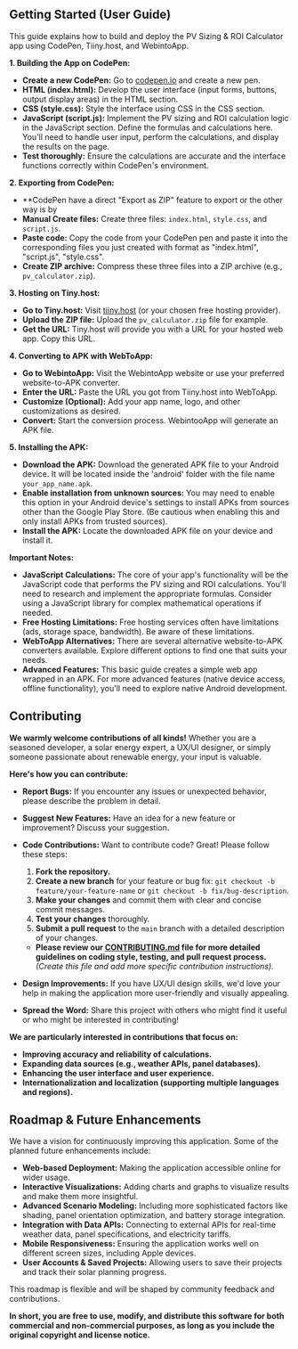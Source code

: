 ## Getting Started (User Guide)

This guide explains how to build and deploy the PV Sizing & ROI Calculator app using CodePen, Tiiny.host, and WebintoApp.

**1. Building the App on CodePen:**

* **Create a new CodePen:** Go to [codepen.io](codepen.io) and create a new pen.
* **HTML (index.html):**  Develop the user interface (input forms, buttons, output display areas) in the HTML section.
* **CSS (style.css):**  Style the interface using CSS in the CSS section.
* **JavaScript (script.js):** Implement the PV sizing and ROI calculation logic in the JavaScript section. Define the formulas and calculations here.  You'll need to handle user input, perform the calculations, and display the results on the page. 
* **Test thoroughly:**  Ensure the calculations are accurate and the interface functions correctly within CodePen's environment.

**2. Exporting from CodePen:**

* **CodePen have a direct "Export as ZIP" feature to export or the other way is by
* **Manual Create files:**  Create three files: `index.html`, `style.css`, and `script.js`.
* **Paste code:** Copy the code from your CodePen pen and paste it into the corresponding files you just created with format as "index.html", "script.js", "style.css".
* **Create ZIP archive:** Compress these three files into a ZIP archive (e.g., `pv_calculator.zip`).

**3. Hosting on Tiny.host:**

* **Go to Tiny.host:** Visit [tiiny.host](tiiny.host) (or your chosen free hosting provider).
* **Upload the ZIP file:** Upload the `pv_calculator.zip` file for example.
* **Get the URL:** Tiny.host will provide you with a URL for your hosted web app.  Copy this URL.

**4. Converting to APK with WebToApp:**

* **Go to WebintoApp:** Visit the WebintoApp website or use your preferred website-to-APK converter.
* **Enter the URL:** Paste the URL you got from Tiiny.host into WebToApp.
* **Customize (Optional):** Add your app name, logo, and other customizations as desired.
* **Convert:** Start the conversion process. WebintooApp will generate an APK file.

**5. Installing the APK:**

* **Download the APK:** Download the generated APK file to your Android device.  It will be located inside the 'android' folder with the file name `your_app_name.apk`.
* **Enable installation from unknown sources:** You may need to enable this option in your Android device's settings to install APKs from sources other than the Google Play Store.  (Be cautious when enabling this and only install APKs from trusted sources).
* **Install the APK:** Locate the downloaded APK file on your device and install it.


**Important Notes:**

* **JavaScript Calculations:** The core of your app's functionality will be the JavaScript code that performs the PV sizing and ROI calculations.  You'll need to research and implement the appropriate formulas.  Consider using a JavaScript library for complex mathematical operations if needed.
* **Free Hosting Limitations:** Free hosting services often have limitations (ads, storage space, bandwidth).  Be aware of these limitations.
* **WebToApp Alternatives:**  There are several alternative website-to-APK converters available. Explore different options to find one that suits your needs.
* **Advanced Features:**  This basic guide creates a simple web app wrapped in an APK.  For more advanced features (native device access, offline functionality), you'll need to explore native Android development.

## Contributing

**We warmly welcome contributions of all kinds!** Whether you are a seasoned developer, a solar energy expert, a UX/UI designer, or simply someone passionate about renewable energy, your input is valuable.

**Here's how you can contribute:**

* **Report Bugs:** If you encounter any issues or unexpected behavior, please describe the problem in detail.
* **Suggest New Features:**  Have an idea for a new feature or improvement? Discuss your suggestion.
* **Code Contributions:**  Want to contribute code?  Great! Please follow these steps:
    1. **Fork the repository.**
    2. **Create a new branch** for your feature or bug fix: `git checkout -b feature/your-feature-name` or `git checkout -b fix/bug-description`.
    3. **Make your changes** and commit them with clear and concise commit messages.
    4. **Test your changes** thoroughly.
    5. **Submit a pull request** to the `main` branch with a detailed description of your changes.

   * **Please review our [CONTRIBUTING.md](CONTRIBUTING.md) file for more detailed guidelines on coding style, testing, and pull request process.** *(Create this file and add more specific contribution instructions).*
* **Design Improvements:**  If you have UX/UI design skills, we'd love your help in making the application more user-friendly and visually appealing.
* **Spread the Word:**  Share this project with others who might find it useful or who might be interested in contributing!

**We are particularly interested in contributions that focus on:**

* **Improving accuracy and reliability of calculations.**
* **Expanding data sources (e.g., weather APIs, panel databases).**
* **Enhancing the user interface and user experience.**
* **Internationalization and localization (supporting multiple languages and regions).**

## Roadmap & Future Enhancements

We have a vision for continuously improving this application.  Some of the planned future enhancements include:

* **Web-based Deployment:**  Making the application accessible online for wider usage.
* **Interactive Visualizations:**  Adding charts and graphs to visualize results and make them more insightful.
* **Advanced Scenario Modeling:**  Including more sophisticated factors like shading, panel orientation optimization, and battery storage integration.
* **Integration with Data APIs:**  Connecting to external APIs for real-time weather data, panel specifications, and electricity tariffs.
* **Mobile Responsiveness:**  Ensuring the application works well on different screen sizes, including Apple devices.
* **User Accounts & Saved Projects:**  Allowing users to save their projects and track their solar planning progress.

This roadmap is flexible and will be shaped by community feedback and contributions.


**In short, you are free to use, modify, and distribute this software for both commercial and non-commercial purposes, as long as you include the original copyright and license notice.**

